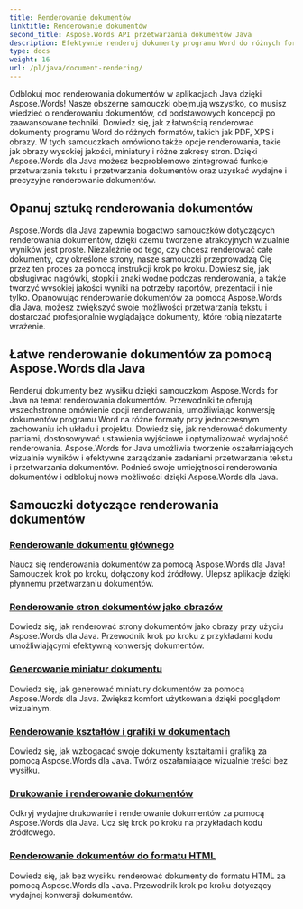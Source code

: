 ```yaml
---
title: Renderowanie dokumentów
linktitle: Renderowanie dokumentów
second_title: Aspose.Words API przetwarzania dokumentów Java
description: Efektywnie renderuj dokumenty programu Word do różnych formatów w Javie za pomocą Aspose.Words! Renderowanie dokumentów głównych w celu uzyskania profesjonalnych wyników.
type: docs
weight: 16
url: /pl/java/document-rendering/
---
```


Odblokuj moc renderowania dokumentów w aplikacjach Java dzięki Aspose.Words! Nasze obszerne samouczki obejmują wszystko, co musisz wiedzieć o renderowaniu dokumentów, od podstawowych koncepcji po zaawansowane techniki. Dowiedz się, jak z łatwością renderować dokumenty programu Word do różnych formatów, takich jak PDF, XPS i obrazy. W tych samouczkach omówiono także opcje renderowania, takie jak obrazy wysokiej jakości, miniatury i różne zakresy stron. Dzięki Aspose.Words dla Java możesz bezproblemowo zintegrować funkcje przetwarzania tekstu i przetwarzania dokumentów oraz uzyskać wydajne i precyzyjne renderowanie dokumentów.

## Opanuj sztukę renderowania dokumentów

Aspose.Words dla Java zapewnia bogactwo samouczków dotyczących renderowania dokumentów, dzięki czemu tworzenie atrakcyjnych wizualnie wyników jest proste. Niezależnie od tego, czy chcesz renderować całe dokumenty, czy określone strony, nasze samouczki przeprowadzą Cię przez ten proces za pomocą instrukcji krok po kroku. Dowiesz się, jak obsługiwać nagłówki, stopki i znaki wodne podczas renderowania, a także tworzyć wysokiej jakości wyniki na potrzeby raportów, prezentacji i nie tylko. Opanowując renderowanie dokumentów za pomocą Aspose.Words dla Java, możesz zwiększyć swoje możliwości przetwarzania tekstu i dostarczać profesjonalnie wyglądające dokumenty, które robią niezatarte wrażenie.

## Łatwe renderowanie dokumentów za pomocą Aspose.Words dla Java

Renderuj dokumenty bez wysiłku dzięki samouczkom Aspose.Words for Java na temat renderowania dokumentów. Przewodniki te oferują wszechstronne omówienie opcji renderowania, umożliwiając konwersję dokumentów programu Word na różne formaty przy jednoczesnym zachowaniu ich układu i projektu. Dowiedz się, jak renderować dokumenty partiami, dostosowywać ustawienia wyjściowe i optymalizować wydajność renderowania. Aspose.Words for Java umożliwia tworzenie oszałamiających wizualnie wyników i efektywne zarządzanie zadaniami przetwarzania tekstu i przetwarzania dokumentów. Podnieś swoje umiejętności renderowania dokumentów i odblokuj nowe możliwości dzięki Aspose.Words dla Java.

## Samouczki dotyczące renderowania dokumentów
### [ Renderowanie dokumentu głównego](./master-document-rendering/)
Naucz się renderowania dokumentów za pomocą Aspose.Words dla Java! Samouczek krok po kroku, dołączony kod źródłowy. Ulepsz aplikacje dzięki płynnemu przetwarzaniu dokumentów.
### [Renderowanie stron dokumentów jako obrazów](./rendering-document-pages-images/)
Dowiedz się, jak renderować strony dokumentów jako obrazy przy użyciu Aspose.Words dla Java. Przewodnik krok po kroku z przykładami kodu umożliwiającymi efektywną konwersję dokumentów.
### [Generowanie miniatur dokumentu](./document-thumbnail-generation/)
Dowiedz się, jak generować miniatury dokumentów za pomocą Aspose.Words dla Java. Zwiększ komfort użytkowania dzięki podglądom wizualnym.
### [Renderowanie kształtów i grafiki w dokumentach](./rendering-shapes-graphics/)
Dowiedz się, jak wzbogacać swoje dokumenty kształtami i grafiką za pomocą Aspose.Words dla Java. Twórz oszałamiające wizualnie treści bez wysiłku.
### [Drukowanie i renderowanie dokumentów](./document-printing-rendering/)
Odkryj wydajne drukowanie i renderowanie dokumentów za pomocą Aspose.Words dla Java. Ucz się krok po kroku na przykładach kodu źródłowego.
### [Renderowanie dokumentów do formatu HTML](./rendering-documents-html/)
Dowiedz się, jak bez wysiłku renderować dokumenty do formatu HTML za pomocą Aspose.Words dla Java. Przewodnik krok po kroku dotyczący wydajnej konwersji dokumentów.